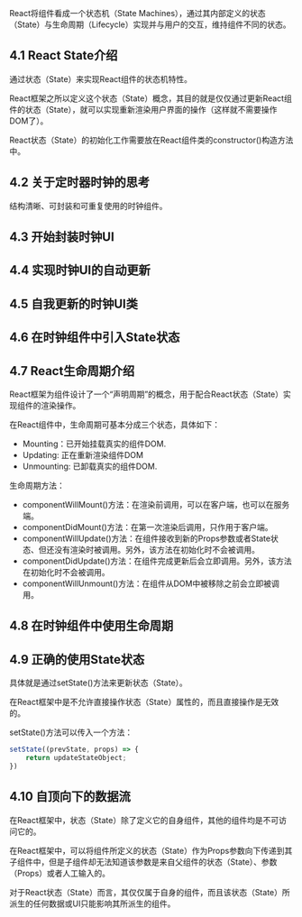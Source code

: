 React将组件看成一个状态机（State Machines），通过其内部定义的状态（State）与生命周期（Lifecycle）实现并与用户的交互，维持组件不同的状态。

## 4.1 React State介绍

通过状态（State）来实现React组件的状态机特性。

React框架之所以定义这个状态（State）概念，其目的就是仅仅通过更新React组件的状态（State），就可以实现重新渲染用户界面的操作（这样就不需要操作DOM了）。

React状态（State）的初始化工作需要放在React组件类的constructor()构造方法中。

## 4.2 关于定时器时钟的思考

结构清晰、可封装和可重复使用的时钟组件。

## 4.3 开始封装时钟UI

## 4.4 实现时钟UI的自动更新

## 4.5 自我更新的时钟UI类

## 4.6 在时钟组件中引入State状态

## 4.7 React生命周期介绍

React框架为组件设计了一个“声明周期”的概念，用于配合React状态（State）实现组件的渲染操作。

在React组件中，生命周期可基本分成三个状态，具体如下：

- Mounting：已开始挂载真实的组件DOM.
- Updating: 正在重新渲染组件DOM
- Unmounting: 已卸载真实的组件DOM.

生命周期方法：

- componentWillMount()方法：在渲染前调用，可以在客户端，也可以在服务端。
- componentDidMount()方法：在第一次渲染后调用，只作用于客户端。
- componentWillUpdate()方法：在组件接收到新的Props参数或者State状态、但还没有渲染时被调用。另外，该方法在初始化时不会被调用。
- componentDidUpdate()方法：在组件完成更新后会立即调用。另外，该方法在初始化时不会被调用。
- componentWillUnmount()方法：在组件从DOM中被移除之前会立即被调用。

## 4.8 在时钟组件中使用生命周期

## 4.9 正确的使用State状态

具体就是通过setState()方法来更新状态（State）。

在React框架中是不允许直接操作状态（State）属性的，而且直接操作是无效的。

setState()方法可以传入一个方法：

```js
setState((prevState, props) => {
	return updateStateObject;
})
```

## 4.10 自顶向下的数据流

在React框架中，状态（State）除了定义它的自身组件，其他的组件均是不可访问它的。

在React框架中，可以将组件所定义的状态（State）作为Props参数向下传递到其子组件中，但是子组件却无法知道该参数是来自父组件的状态（State）、参数（Props）或者人工输入的。

对于React状态（State）而言，其仅仅属于自身的组件，而且该状态（State）所派生的任何数据或UI只能影响其所派生的组件。